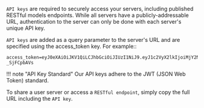 `API keys` are required to securely access your servers, including published RESTful models endpoints. While all servers have a publicly-addressable URL, authentication to the server can only be done with each server's unique API key.

`API keys` are added as a query parameter to the server's URL and are specified using the access_token key. For example::

```
access_token=eyJ0eXAiOiJKV1QiLCJhbGciOiJIUzI1NiJ9.eyJ1c2VyX2lkIjoiMjY2NjQ1OWEtMTU2OS00Y2ZiLTg0ZjktMTUxNjJjZjZiOGJkIiwiZW1haWwiOiJ3ZXJuZXIuZ3JlZ0BnbWFpbC5jb20iLCJ1c2VybmFtUSI6Imd3ZXJuZXIiLCJzZXJ2ZXJfaWQiOiJiMWYxZDE4Zi0yMjBkLTQzYjAtYWIwNy1jN2Q3MTUzNThiNzMiLCJpYXQiOjE1MDc5ODcxNjV9.vbtH9CAixqfZGDb46B6JHxiavYicJevs-_SjFCpbAVs
```

!!! note "API Key Standard"
    Our API keys adhere to the JWT (JSON Web Token) standard.

To share a user server or access a `RESTful endpoint`, simply copy the full URL including the `API key`.
